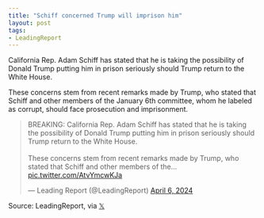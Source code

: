 ```yaml
---
title: "Schiff concerned Trump will imprison him"
layout: post
tags:
- LeadingReport
---
```


California Rep. Adam Schiff has stated that he is taking the possibility of Donald Trump putting him in prison seriously should Trump return to the White House.

These concerns stem from recent remarks made by Trump, who stated that Schiff and other members of the January 6th committee, whom he labeled as corrupt, should face prosecution and imprisonment.

<blockquote class="twitter-tweet"><p lang="en" dir="ltr">BREAKING: California Rep. Adam Schiff has stated that he is taking the possibility of Donald Trump putting him in prison seriously should Trump return to the White House.<br /><br />These concerns stem from recent remarks made by Trump, who stated that Schiff and other members of the… <a href="https://t.co/AtvYmcwKJa">pic.twitter.com/AtvYmcwKJa</a></p>&mdash; Leading Report (@LeadingReport) <a href="https://twitter.com/LeadingReport/status/1776679510072578493?ref_src=twsrc%5Etfw">April 6, 2024</a></blockquote> <script async src="https://platform.twitter.com/widgets.js" charset="utf-8"></script>

Source: LeadingReport, via [𝕏](https://x.com)
